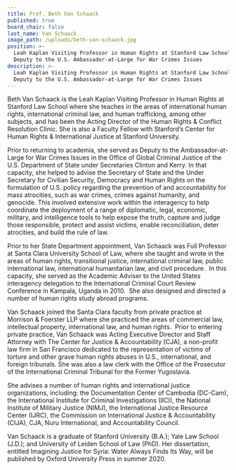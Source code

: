 ```yaml
---
title: Prof. Beth Van Schaack
published: true
board_chair: false
last_name: Van Schaack
image_path: /uploads/beth-van-schaack.jpg
position: >-
  Leah Kaplan Visiting Professor in Human Rights at Stanford Law School; Former
  Deputy to the U.S. Ambassador-at-Large for War Crimes Issues
description: >-
  Leah Kaplan Visiting Professor in Human Rights at Stanford Law School; Former
  Deputy to the U.S. Ambassador-at-Large for War Crimes Issues
---
```


Beth Van Schaack is the Leah Kaplan Visiting Professor in Human Rights at Stanford Law School where she teaches in the areas of international human rights, international criminal law, and human trafficking, among other subjects, and has been the Acting Director of the Human Rights & Conflict Resolution Clinic. She is also a Faculty Fellow with Stanford’s Center for Human Rights & International Justice at Stanford University.

Prior to returning to academia, she served as Deputy to the Ambassador-at-Large for War Crimes Issues in the Office of Global Criminal Justice of the U.S. Department of State under Secretaries Clinton and Kerry. In that capacity, she helped to advise the Secretary of State and the Under Secretary for Civilian Security, Democracy and Human Rights on the formulation of U.S. policy regarding the prevention of and accountability for mass atrocities, such as war crimes, crimes against humanity, and genocide. This involved extensive work within the interagency to help coordinate the deployment of a range of diplomatic, legal, economic, military, and intelligence tools to help expose the truth, capture and judge those responsible, protect and assist victims, enable reconciliation, deter atrocities, and build the rule of law.

Prior to her State Department appointment, Van Schaack was Full Professor at Santa Clara University School of Law, where she taught and wrote in the areas of human rights, transitional justice, international criminal law, public international law, international humanitarian law, and civil procedure.&nbsp; In this capacity, she served as the Academic Adviser to the United States interagency delegation to the International Criminal Court Review Conference in Kampala, Uganda in 2010.&nbsp; She also designed and directed a number of human rights study abroad programs.

Van Schaack joined the Santa Clara faculty from private practice at Morrison & Foerster LLP where she practiced the areas of commercial law, intellectual property, international law, and human rights.&nbsp; Prior to entering private practice, Van Schaack was Acting Executive Director and Staff Attorney with The Center for Justice & Accountability (CJA), a non-profit law firm in San Francisco dedicated to the representation of victims of torture and other grave human rights abuses in U.S., international, and foreign tribunals. She was also a law clerk with the Office of the Prosecutor of the International Criminal Tribunal for the Former Yugoslavia. &nbsp;

She advises a number of human rights and international justice organizations, including: the Documentation Center of Cambodia (DC-Cam), the International Institute for Criminal Investigations (IICI), the National Institute of Military Justice (NIMJ), the International Justice Resource Center (IJRC), the Commission on International Justice & Accountability (CIJA), CJA, Nuru International, and Accountability Council.

Van Schaack is a graduate of Stanford University (B.A.); Yale Law School (J.D.); and University of Leiden School of Law (PhD). Her dissertation, entitled Imagining Justice for Syria: Water Always Finds Its Way, will be published by Oxford University Press in summer 2020.